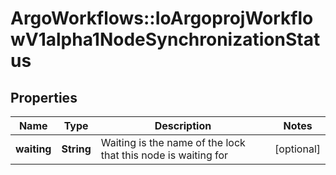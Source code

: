 # ArgoWorkflows::IoArgoprojWorkflowV1alpha1NodeSynchronizationStatus

## Properties
Name | Type | Description | Notes
------------ | ------------- | ------------- | -------------
**waiting** | **String** | Waiting is the name of the lock that this node is waiting for | [optional] 


